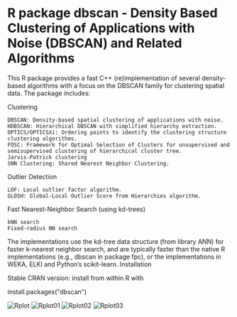 # R package dbscan - Density Based Clustering of Applications with Noise (DBSCAN) and Related Algorithms

This R package provides a fast C++ (re)implementation of several density-based algorithms with a focus on the DBSCAN family for clustering spatial data. The package includes:

Clustering

    DBSCAN: Density-based spatial clustering of applications with noise.
    HDBSCAN: Hierarchical DBSCAN with simplified hierarchy extraction.
    OPTICS/OPTICSXi: Ordering points to identify the clustering structure clustering algorithms.
    FOSC: Framework for Optimal Selection of Clusters for unsupervised and semisupervised clustering of hierarchical cluster tree.
    Jarvis-Patrick clustering
    SNN Clustering: Shared Nearest Neighbor Clustering.

Outlier Detection

    LOF: Local outlier factor algorithm.
    GLOSH: Global-Local Outlier Score from Hierarchies algorithm.

Fast Nearest-Neighbor Search (using kd-trees)

    kNN search
    Fixed-radius NN search

The implementations use the kd-tree data structure (from library ANN) for faster k-nearest neighbor search, and are typically faster than the native R implementations (e.g., dbscan in package fpc), or the implementations in WEKA, ELKI and Python’s scikit-learn.
Installation

Stable CRAN version: install from within R with

install.packages("dbscan")

![Rplot](https://user-images.githubusercontent.com/95676591/173177343-4d7e5bc4-d8e4-4451-91c3-272f57bfc1be.png)
![Rplot01](https://user-images.githubusercontent.com/95676591/173177345-ab539a5b-7ed0-44ad-b5ed-3f9c4a65c708.png)
![Rplot02](https://user-images.githubusercontent.com/95676591/173177350-26c13c3b-84f0-44b1-8c1e-92803f2e0e2e.png)
![Rplot03](https://user-images.githubusercontent.com/95676591/173177353-415a9bdb-3434-42dd-a36a-f294121e12d2.png)

